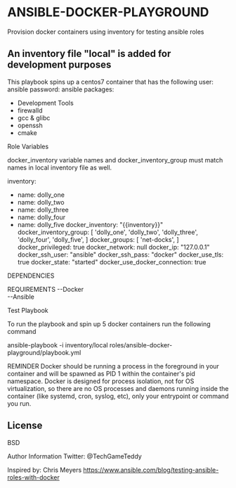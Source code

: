 ANSIBLE-DOCKER-PLAYGROUND
=========

 Provision docker containers using inventory for testing ansible roles

 An inventory file "local" is added for development purposes
------------
This playbook spins up a centos7 container that has the following
user: ansible
password: ansible
packages:
  - Development Tools
  - firewalld
  - gcc & glibc
  - openssh
  - cmake



Role Variables

 docker_inventory variable names and docker_inventory_group
 must match names in local inventory file as well.

 inventory:
 - name: dolly_one
 - name: dolly_two
 - name: dolly_three
 - name: dolly_four
 - name: dolly_five
 docker_inventory: "{{inventory}}"
 docker_inventory_group: [ 'dolly_one', 'dolly_two', 'dolly_three', 'dolly_four', 'dolly_five', ]
 docker_groups: [ 'net-docks', ]
 docker_privileged: true
 docker_network: null
 docker_ip: "127.0.0.1"
 docker_ssh_user: "ansible"
 docker_ssh_pass: "docker"
 docker_use_tls: true
 docker_state: "started"
 docker_use_docker_connection: true


DEPENDENCIES

REQUIREMENTS
--Docker   
--Ansible


Test Playbook

To run the playbook and spin up 5 docker containers
run the following command

ansible-playbook -i inventory/local roles/ansible-docker-playground/playbook.yml

REMINDER
Docker should be running a process in the foreground in your container and will be spawned as PID 1 within the container's pid namespace.
Docker is designed for process isolation, not for OS virtualization, so there are no OS processes and daemons running inside the container (like systemd, cron, syslog, etc), only your entrypoint or command you run.

License
---
BSD

Author Information
 Twitter: @TechGameTeddy

 Inspired by: Chris Meyers
 https://www.ansible.com/blog/testing-ansible-roles-with-docker
